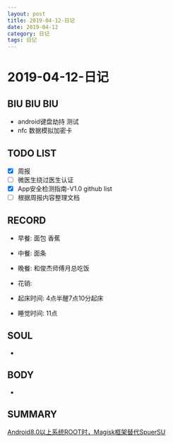 ```yaml
---
layout: post
title: 2019-04-12-日记
date: 2019-04-12
category: 日记
tags: 日记
---
```

# 2019-04-12-日记
## BIU BIU BIU
- android键盘劫持 测试
- nfc 数据模拟加密卡
 
## TODO LIST
- [x] 周报
- [ ] 微医生绕过医生认证
- [x] App安全检测指南-V1.0 github list
- [ ] 根据周报内容整理文档
 
## RECORD
- 早餐:  面包 香蕉
- 中餐:  面条
- 晚餐:  和俊杰师傅月总吃饭
 
- 花销:  
 
- 起床时间:  4点半醒7点10分起床
- 睡觉时间:  11点
 
## SOUL
- 
 
## BODY
- 
 
## SUMMARY
 
 [Android8.0以上系统ROOT时，Magisk框架替代SpuerSU](https://blog.csdn.net/shike951128/article/details/82899845)  
